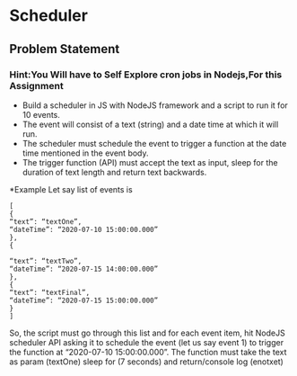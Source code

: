 # Scheduler

## Problem Statement

### Hint:You Will have to Self Explore cron jobs in Nodejs,For this Assignment

* Build a scheduler in JS with NodeJS framework and a script to run it for 10 events.
* The event will consist of a text (string) and a date time at which it will run.
* The scheduler must schedule the event to trigger a function at the date time mentioned in the event body.
* The trigger function (API) must accept the text as input, sleep for the duration of text length and return text backwards.

*Example
Let say list of events is
```
[
{
“text”: “textOne”,
“dateTime”: “2020-07-10 15:00:00.000”
},
{

“text”: “textTwo”,
“dateTime”: “2020-07-15 14:00:00.000”
},
{
“text”: “textFinal”,
“dateTime”: “2020-07-15 15:00:00.000”
}
]
```

So, the script must go through this list and for each event item, hit NodeJS scheduler API asking it to schedule the event (let us say event 1) to trigger the function at “2020-07-10 15:00:00.000”. The function must take the text as param (textOne) sleep for (7 seconds) and return/console log (enotxet)
